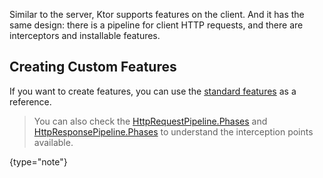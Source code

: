 [//]: # (title: Features)

<include src="lib.md" include-id="outdated_warning"/>

Similar to the server, Ktor supports features on the client. And it has the same design:
there is a pipeline for client HTTP requests, and there are interceptors and installable features.



## Creating Custom Features

If you want to create features, you can use the [standard features](https://github.com/ktorio/ktor/tree/main/ktor-client/ktor-client-core/common/src/io/ktor/client/features) as a reference.

>You can also check the [HttpRequestPipeline.Phases](https://github.com/ktorio/ktor/blob/main/ktor-client/ktor-client-core/common/src/io/ktor/client/request/HttpRequestPipeline.kt)
>and [HttpResponsePipeline.Phases](https://github.com/ktorio/ktor/blob/main/ktor-client/ktor-client-core/common/src/io/ktor/client/statement/HttpResponsePipeline.kt)
>to understand the interception points available.
>
{type="note"}